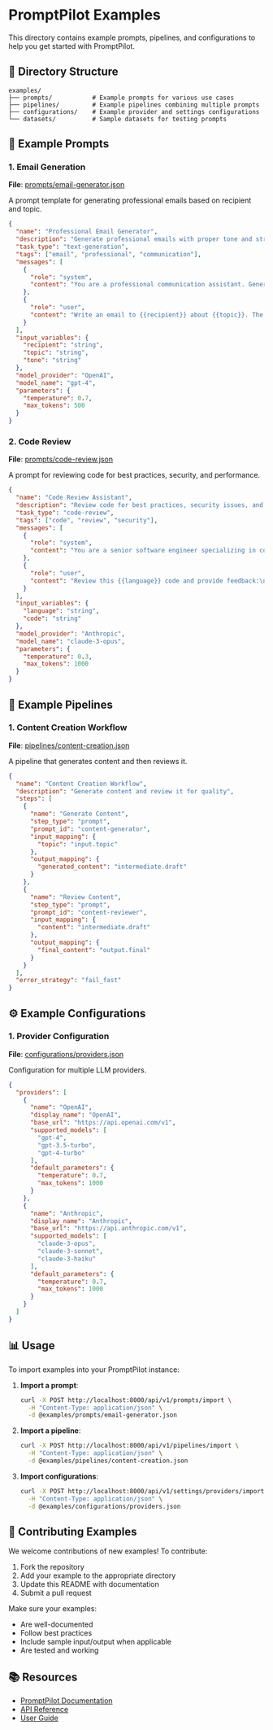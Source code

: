 # PromptPilot Examples

This directory contains example prompts, pipelines, and configurations to help you get started with PromptPilot.

## 📁 Directory Structure

```
examples/
├── prompts/           # Example prompts for various use cases
├── pipelines/         # Example pipelines combining multiple prompts
├── configurations/    # Example provider and settings configurations
└── datasets/          # Sample datasets for testing prompts
```

## 🎯 Example Prompts

### 1. Email Generation
**File**: [prompts/email-generator.json](prompts/email-generator.json)

A prompt template for generating professional emails based on recipient and topic.

```json
{
  "name": "Professional Email Generator",
  "description": "Generate professional emails with proper tone and structure",
  "task_type": "text-generation",
  "tags": ["email", "professional", "communication"],
  "messages": [
    {
      "role": "system",
      "content": "You are a professional communication assistant. Generate concise, polite, and effective emails."
    },
    {
      "role": "user",
      "content": "Write an email to {{recipient}} about {{topic}}. The tone should be {{tone}}."
    }
  ],
  "input_variables": {
    "recipient": "string",
    "topic": "string",
    "tone": "string"
  },
  "model_provider": "OpenAI",
  "model_name": "gpt-4",
  "parameters": {
    "temperature": 0.7,
    "max_tokens": 500
  }
}
```

### 2. Code Review
**File**: [prompts/code-review.json](prompts/code-review.json)

A prompt for reviewing code for best practices, security, and performance.

```json
{
  "name": "Code Review Assistant",
  "description": "Review code for best practices, security issues, and performance improvements",
  "task_type": "code-review",
  "tags": ["code", "review", "security"],
  "messages": [
    {
      "role": "system",
      "content": "You are a senior software engineer specializing in code reviews. Focus on best practices, security, and performance."
    },
    {
      "role": "user",
      "content": "Review this {{language}} code and provide feedback:\n\n{{code}}"
    }
  ],
  "input_variables": {
    "language": "string",
    "code": "string"
  },
  "model_provider": "Anthropic",
  "model_name": "claude-3-opus",
  "parameters": {
    "temperature": 0.3,
    "max_tokens": 1000
  }
}
```

## 🔗 Example Pipelines

### 1. Content Creation Workflow
**File**: [pipelines/content-creation.json](pipelines/content-creation.json)

A pipeline that generates content and then reviews it.

```json
{
  "name": "Content Creation Workflow",
  "description": "Generate content and review it for quality",
  "steps": [
    {
      "name": "Generate Content",
      "step_type": "prompt",
      "prompt_id": "content-generator",
      "input_mapping": {
        "topic": "input.topic"
      },
      "output_mapping": {
        "generated_content": "intermediate.draft"
      }
    },
    {
      "name": "Review Content",
      "step_type": "prompt",
      "prompt_id": "content-reviewer",
      "input_mapping": {
        "content": "intermediate.draft"
      },
      "output_mapping": {
        "final_content": "output.final"
      }
    }
  ],
  "error_strategy": "fail_fast"
}
```

## ⚙️ Example Configurations

### 1. Provider Configuration
**File**: [configurations/providers.json](configurations/providers.json)

Configuration for multiple LLM providers.

```json
{
  "providers": [
    {
      "name": "OpenAI",
      "display_name": "OpenAI",
      "base_url": "https://api.openai.com/v1",
      "supported_models": [
        "gpt-4",
        "gpt-3.5-turbo",
        "gpt-4-turbo"
      ],
      "default_parameters": {
        "temperature": 0.7,
        "max_tokens": 1000
      }
    },
    {
      "name": "Anthropic",
      "display_name": "Anthropic",
      "base_url": "https://api.anthropic.com/v1",
      "supported_models": [
        "claude-3-opus",
        "claude-3-sonnet",
        "claude-3-haiku"
      ],
      "default_parameters": {
        "temperature": 0.7,
        "max_tokens": 1000
      }
    }
  ]
}
```

## 📊 Usage

To import examples into your PromptPilot instance:

1. **Import a prompt**:
   ```bash
   curl -X POST http://localhost:8000/api/v1/prompts/import \
     -H "Content-Type: application/json" \
     -d @examples/prompts/email-generator.json
   ```

2. **Import a pipeline**:
   ```bash
   curl -X POST http://localhost:8000/api/v1/pipelines/import \
     -H "Content-Type: application/json" \
     -d @examples/pipelines/content-creation.json
   ```

3. **Import configurations**:
   ```bash
   curl -X POST http://localhost:8000/api/v1/settings/providers/import \
     -H "Content-Type: application/json" \
     -d @examples/configurations/providers.json
   ```

## 🤝 Contributing Examples

We welcome contributions of new examples! To contribute:

1. Fork the repository
2. Add your example to the appropriate directory
3. Update this README with documentation
4. Submit a pull request

Make sure your examples:
- Are well-documented
- Follow best practices
- Include sample input/output when applicable
- Are tested and working

## 📚 Resources

- [PromptPilot Documentation](../docs/README.md)
- [API Reference](../docs/API.md)
- [User Guide](../docs/USER_GUIDE.md)